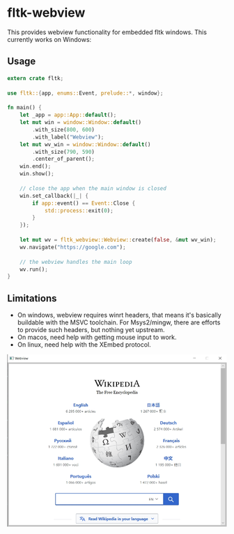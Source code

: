 # fltk-webview

This provides webview functionality for embedded fltk windows. This currently works on Windows:

## Usage

```rust
extern crate fltk;

use fltk::{app, enums::Event, prelude::*, window};

fn main() {
    let _app = app::App::default();
    let mut win = window::Window::default()
        .with_size(800, 600)
        .with_label("Webview");
    let mut wv_win = window::Window::default()
        .with_size(790, 590)
        .center_of_parent();
    win.end();
    win.show();

    // close the app when the main window is closed
    win.set_callback(|_| {
        if app::event() == Event::Close {
            std::process::exit(0);
        }
    });

    let mut wv = fltk_webview::Webview::create(false, &mut wv_win);
    wv.navigate("https://google.com");
    
    // the webview handles the main loop
    wv.run();
}
```

## Limitations
- On windows, webview requires winrt headers, that means it's basically buildable with the MSVC toolchain. For Msys2/mingw, there are efforts to provide such headers, but nothing yet upstream.
- On macos, need help with getting mouse input to work.
- On linux, need help with the XEmbed protocol.


![alt_test](screenshots/ex.jpg)

